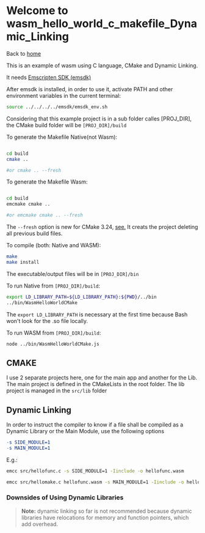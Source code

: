 # Welcome to wasm_hello_world_c_makefile_Dynamic_Linking

Back to [home](../readme.md)

This is an example of wasm using C language, CMake and Dynamic Linking.


It needs [Emscripten SDK (emsdk)](../readme.md#Installing-the-C-Emscripten-SDK)

After emsdk is installed, in order to use it, activate PATH and other environment variables in the current terminal:

```bash
source ../../../../emsdk/emsdk_env.sh
```

Considering that this example project is in a sub folder calles [PROJ_DIR], the CMake build folder will be ```[PROJ_DIR]/build```

To generate the Makefile Native(not Wasm):

```bash

cd build
cmake ..

#or cmake .. --fresh
```

To generate the Makefile Wasm:

```bash

cd build
emcmake cmake ..

#or emcmake cmake .. --fresh

```

The ```--fresh``` option is new for CMake 3.24, [see.](https://stackoverflow.com/questions/9680420/looking-for-a-cmake-clean-command-to-clear-up-cmake-output) It creats the project deleting all previous build files.

To compile (both: Native and WASM):

```bash
make
make install

```

The executable/output files will be in ```[PROJ_DIR]/bin ```

To run Native from ```[PROJ_DIR]/build```:

```bash
export LD_LIBRARY_PATH=${LD_LIBRARY_PATH}:${PWD}/../bin
../bin/WasmHelloWorldCMake
```

The ```export LD_LIBRARY_PATH``` is necessary at the first time because Bash won't look for the .so file locally.

To run WASM from ```[PROJ_DIR]/build```:

```bash
node ../bin/WasmHelloWorldCMake.js
```

## CMAKE

I use 2 separate projects here, one for the main app and another for the Lib.
The main project is defined in the CMakeLists in the root folder.
The lib project is managed in the ```src/lib``` folder

## Dynamic Linking

 In order to instruct the compiler to know if a file shall be compiled as a Dynamic Library or the Main Module, use the following options

 ```Makefile
-s SIDE_MODULE=1
-s MAIN_MODULE=1
 ```

E.g.:
 ```bash
emcc src/hellofunc.c -s SIDE_MODULE=1 -Iinclude -o hellofunc.wasm

emcc src/hellomake.c hellofunc.wasm -s MAIN_MODULE=1 -Iinclude -o hellomake.wasm

 ```

### Downsides of Using Dynamic Libraries

>**Note:** dynamic linking so far is not recommended because dynamic libraries have relocations for memory and function pointers, which add overhead.

